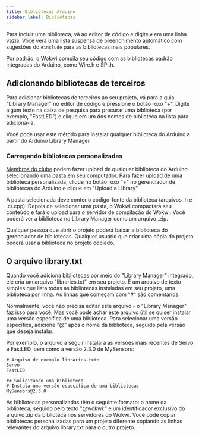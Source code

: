 ```yaml
---
title: Bibliotecas Arduino
sidebar_label: Bibliotecas
---
```


Para incluir uma biblioteca, vá ao editor de código e digite `#` em uma linha vazia. Você verá uma lista suspensa de preenchimento automático com sugestões do `#include` para as bibliotecas mais populares.

Por padrão, o Wokwi compila seu código com as bibliotecas padrão integradas do Arduino, como Wire.h e SPI.h.

## Adicionando bibliotecas de terceiros

Para adicionar bibliotecas de terceiros ao seu projeto, vá para a guia "Library Manager" no editor de código e pressione o botão roxo "+". Digite algum texto na caixa de pesquisa para procurar uma biblioteca (por exemplo, "FastLED") e clique em um dos nomes de biblioteca na lista para adicioná-la.

Você pode usar este método para instalar qualquer biblioteca do Arduino a partir do Arduino Library Manager.

### Carregando bibliotecas personalizadas

[Membros do clube](https://wokwi.com/club) podem fazer upload de qualquer biblioteca do Arduino selecionando uma pasta em seu computador. Para fazer upload de uma biblioteca personalizada, clique no botão roxo "+" no gerenciador de bibliotecas do Arduino e clique em "Upload a Library".

A pasta selecionada deve conter o código-fonte da biblioteca (arquivos .h e .c/.cpp). Depois de selecionar uma pasta, o Wokwi compactará seu conteúdo e fará o upload para o servidor de compilação do Wokwi. Você poderá ver a biblioteca no Library Manager como um arquivo .zip.

Qualquer pessoa que abrir o projeto poderá baixar a biblioteca do gerenciador de bibliotecas. Qualquer usuário que criar uma cópia do projeto poderá usar a biblioteca no projeto copiado.

## O arquivo library.txt

Quando você adiciona bibliotecas por meio do "Library Manager" integrado, ele cria um arquivo "libraries.txt" em seu projeto. É um arquivo de texto simples que lista todas as bibliotecas instaladas em seu projeto, uma biblioteca por linha. As linhas que começam com "#" são comentários.

Normalmente, você não precisa editar este arquivo - o "Library Manager" faz isso para você. Mas você pode achar este arquivo útil se quiser instalar uma versão específica de uma biblioteca. Para selecionar uma versão específica, adicione "@" após o nome da biblioteca, seguido pela versão que deseja instalar.

Por exemplo, o arquivo a seguir instalará as versões mais recentes de Servo e FastLED, bem como a versão 2.3.0 de MySensors:

```
# Arquivo de exemplo libraries.txt:
Servo
FastLED

## Solicitando uma biblioteca
# Instala uma versão específica de uma biblioteca:
MySensors@2.3.0
```

As bibliotecas personalizadas têm o seguinte formato: o nome da biblioteca, seguido pelo texto "@wokwi:" e um identificador exclusivo do arquivo zip da biblioteca nos servidores do Wokwi. Você pode copiar bibliotecas personalizadas para um projeto diferente copiando as linhas relevantes do arquivo library.txt para o outro projeto.
